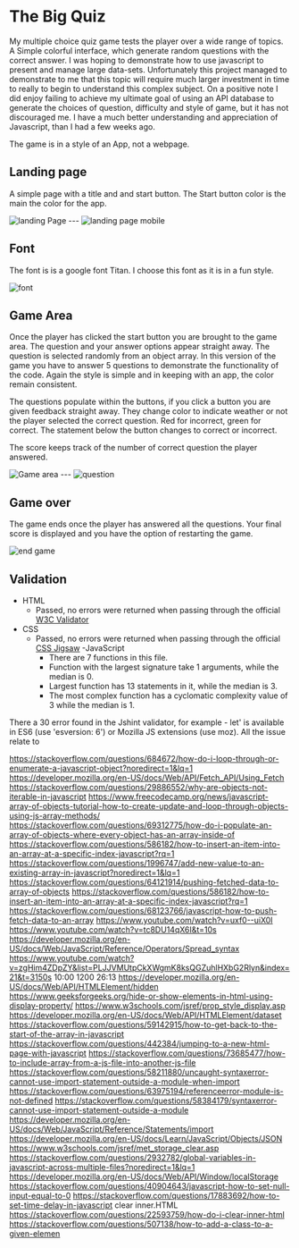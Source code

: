 # The Big Quiz 
My multiple choice quiz game tests the player over a wide range of topics. A Simple colorful interface, which generate random questions with the correct answer. 
I was hoping to demonstrate how to use javascript to present and manage large data-sets. Unfortunately this project managed to demonstrate to me that 
this topic will require much larger investment in time to really to begin to understand this complex subject. On a positive note I did enjoy failing to achieve my ultimate goal of using 
an API database to generate the choices of question, difficulty and style of game, but it has not discouraged me.  I have a much better understanding and appreciation of Javascript, than I had a few weeks ago. 

The game is in a style of an App, not a webpage. 

## Landing page 
A simple page with a title and and start button. The Start button color is the main the color for the app. 

![landing Page](./assets/images/landing-page.png)  ---  ![landing page mobile](./assets/images/landing-page-mobile.png)


## Font 
The font is is a google font Titan. I choose this font as it is in a fun style.

![font](./assets/images/font-titan.png)

## Game Area
Once the player has clicked the start button you are brought to the game area. The question and your answer options appear straight away.
The question is selected randomly from an object array. In this version of the game you have to answer 5 questions to demonstrate the functionality of the code. 
Again the style is simple and in keeping with an app, the color remain consistent. 

The questions populate within the buttons, if you click a button you are given feedback straight away. They change color to indicate weather or not the player selected the correct question. Red for incorrect, green for correct. The statement below the button changes to correct or incorrect. 

The score keeps track of the number of correct question the player answered. 

![Game area](./assets/images/game-area.png) ---    ![question](./assets/images/question.png) 

## Game over 

The game ends once the player has answered all the questions. Your final score is displayed and you have the option of restarting the game. 

![end game](./assets/images/end-game.png)


## Validation 
- HTML 
  -  Passed, no errors were returned when passing through the official [W3C Validator](https://validator.w3.org/nu/?doc=https%3A%2F%2Fshane-bath.github.io%2FBig-Quiz%2Findex.html)
- CSS
  - Passed, no errors were returned when passing through the official [CSS Jigsaw](https://jigsaw.w3.org/css-validator/validator?uri=https%3A%2F%2Fshane-bath.github.io%2FBig-Quiz%2Findex.html&profile=css3svg&usermedium=all&warning=1&vextwarning=&lang=en)
-JavaScript
    - There are 7 functions in this file.
    - Function with the largest signature take 1 arguments, while the median is 0.
    - Largest function has 13 statements in it, while the median is 3.
    - The most complex function has a cyclomatic complexity value of 3 while the median is 1.

There a 30 error found in the Jshint validator, for example - let' is available in ES6 (use 'esversion: 6') or Mozilla JS extensions (use moz).
All the issue relate to 


https://stackoverflow.com/questions/684672/how-do-i-loop-through-or-enumerate-a-javascript-object?noredirect=1&lq=1
https://developer.mozilla.org/en-US/docs/Web/API/Fetch_API/Using_Fetch
https://stackoverflow.com/questions/29886552/why-are-objects-not-iterable-in-javascript
https://www.freecodecamp.org/news/javascript-array-of-objects-tutorial-how-to-create-update-and-loop-through-objects-using-js-array-methods/
https://stackoverflow.com/questions/69312775/how-do-i-populate-an-array-of-objects-where-every-object-has-an-array-inside-of
https://stackoverflow.com/questions/586182/how-to-insert-an-item-into-an-array-at-a-specific-index-javascript?rq=1
https://stackoverflow.com/questions/1996747/add-new-value-to-an-existing-array-in-javascript?noredirect=1&lq=1
https://stackoverflow.com/questions/64121914/pushing-fetched-data-to-array-of-objects
https://stackoverflow.com/questions/586182/how-to-insert-an-item-into-an-array-at-a-specific-index-javascript?rq=1
https://stackoverflow.com/questions/68123766/javascript-how-to-push-fetch-data-to-an-array
https://www.youtube.com/watch?v=uxf0--uiX0I
https://www.youtube.com/watch?v=tc8DU14qX6I&t=10s
https://developer.mozilla.org/en-US/docs/Web/JavaScript/Reference/Operators/Spread_syntax
https://www.youtube.com/watch?v=zgHim4ZDpZY&list=PLJJVMUtpCkXWgmK8ksQGZuhlHXbG2Rlyn&index=21&t=3150s     10:00  1200 26:13
https://developer.mozilla.org/en-US/docs/Web/API/HTMLElement/hidden
https://www.geeksforgeeks.org/hide-or-show-elements-in-html-using-display-property/
https://www.w3schools.com/jsref/prop_style_display.asp
https://developer.mozilla.org/en-US/docs/Web/API/HTMLElement/dataset
https://stackoverflow.com/questions/59142915/how-to-get-back-to-the-start-of-the-array-in-javascript
https://stackoverflow.com/questions/442384/jumping-to-a-new-html-page-with-javascript
https://stackoverflow.com/questions/73685477/how-to-include-array-from-a-js-file-into-another-js-file
https://stackoverflow.com/questions/58211880/uncaught-syntaxerror-cannot-use-import-statement-outside-a-module-when-import
https://stackoverflow.com/questions/63975194/referenceerror-module-is-not-defined
https://stackoverflow.com/questions/58384179/syntaxerror-cannot-use-import-statement-outside-a-module
https://developer.mozilla.org/en-US/docs/Web/JavaScript/Reference/Statements/import
https://developer.mozilla.org/en-US/docs/Learn/JavaScript/Objects/JSON
https://www.w3schools.com/jsref/met_storage_clear.asp
https://stackoverflow.com/questions/2932782/global-variables-in-javascript-across-multiple-files?noredirect=1&lq=1
https://developer.mozilla.org/en-US/docs/Web/API/Window/localStorage
https://stackoverflow.com/questions/40904643/javascript-how-to-set-null-input-equal-to-0
https://stackoverflow.com/questions/17883692/how-to-set-time-delay-in-javascript
clear inner.HTML https://stackoverflow.com/questions/22593759/how-do-i-clear-inner-html
https://stackoverflow.com/questions/507138/how-to-add-a-class-to-a-given-elemen




   